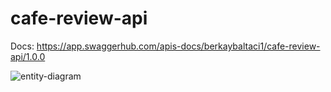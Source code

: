 # cafe-review-api

Docs: https://app.swaggerhub.com/apis-docs/berkaybaltaci1/cafe-review-api/1.0.0

![entity-diagram](https://user-images.githubusercontent.com/72516677/169383377-3351bea0-551f-4391-96fc-f68d155befd4.png)
